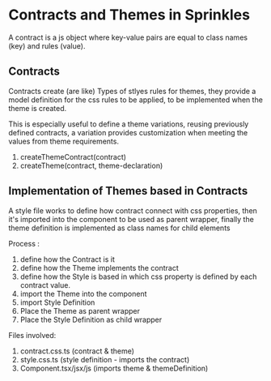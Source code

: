 # Contracts and Themes in Sprinkles
A contract is a js object where key-value pairs are equal to class names (key) and rules (value).


## Contracts
Contracts create (are like) Types of stlyes rules for themes, they provide a model definition for the css rules to be applied, to be implemented when the theme is created.

This is especially useful to define a theme variations, reusing previously defined contracts, a variation provides customization when meeting the values from theme requirements.
 
1. createThemeContract(contract)
2. createTheme(contract, theme-declaration)


## Implementation of Themes based in Contracts
A style file works to define how contract connect with css properties, then it's imported into the component to be used as parent wrapper, finally the theme definition is implemented as class names for child elements

Process :
1. define how the Contract is it
2. define how the Theme implements the contract
3. define how the Style is based in which css property is defined by each contract value.
4. import the Theme into the component
5. import Style Definition
6. Place the Theme as parent wrapper
7. Place the Style Definition as child wrapper

Files involved:
1. contract.css.ts (contract & theme)
2. style.css.ts (style definition - imports the contract)
3. Component.tsx/jsx/js (imports theme & themeDefinition)

